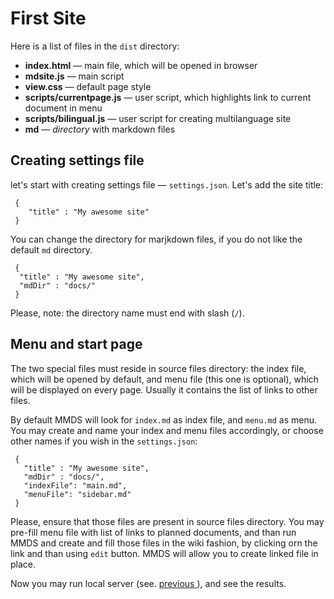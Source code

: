 # First Site


Here is a list of files in the `dist` directory:
* **index.html** — main file, which will be opened in browser
* **mdsite.js** — main script
* **view.css** — default page style
* **scripts/currentpage.js** — user script, which highlights link to current document in menu
* **scripts/bilingual.js** — user script for creating multilanguage site
* **md** — *directory*  with markdown files


## Creating settings file
let's start with creating settings file — `settings.json`. Let's add the site title:

```
 {
    "title" : "My awesome site"
 }
```
You can change the directory for marjkdown files, if you do not like the default  `md` directory.

```
 {
  "title" : "My awesome site",
  "mdDir" : "docs/"
 }
```
Please, note: the directory name must end with slash (`/`).


## Menu and start page

The two special files must reside in source files directory: the index file, which will be opened by default, and menu file (this one is optional), which will be displayed on every page. Usually it contains the list of links to other files.

By default MMDS will look for `index.md` as index file, and `menu.md` as menu. You may create and name your index and menu files accordingly, or choose other names if you wish in the `settings.json`:

```
 {
   "title" : "My awesome site",
   "mdDir" : "docs/",
   "indexFile": "main.md",
   "menuFile": "sidebar.md"
 }
```

Please, ensure that those files are present in source files directory. You may pre-fill menu file with list of links to planned documents, and than run MMDS and create and fill those files in the wiki fashion, by clicking orn the link and than using `edit` button. MMDS will allow you to create linked file in place.

Now you may run local server (see. [ previous ](getting_started.en.md)), and see the results.
 